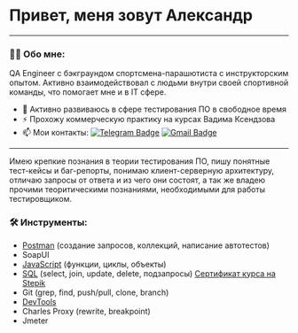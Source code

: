 # Привет, меня зовут Александр

---

### :man_technologist: Обо мне:

QA Engineer с бэкграундом спортсмена-парашютиста с инструкторским опытом. Активно взаимодействовал с людьми внутри своей спортивной команды, что помогает мне и в IT сфере. 

- :telescope: Активно развиваюсь в сфере тестирования ПО в свободное время
- :zap: Прохожу коммерческую практику на курсах Вадима Ксендзова
- :mailbox: Мои контакты: [![Telegram Badge](https://img.shields.io/badge/-AN_Klimov-blue?style=flat&logo=Telegram&logoColor=white)](https://t.me/AN_Klimov) [![Gmail Badge](https://img.shields.io/badge/-Gmail-red?style=flat&logo=Gmail&logoColor=white)](mailto:an.kllimov@gmail.com)

---

Имею крепкие познания в теории тестирования ПО, пишу понятные тест-кейсы и баг-репорты, понимаю клиент-серверную архитектуру, отличаю запросы от ответа и из чего они состоят, а так же владею прочими теоритическими познаниями, необходимыми для работы тестировщиком.

### 🛠 Инструменты:

- [Postman](https://github.com/AlexanderKlimovQA/31QAgroup/tree/main/Postman) (создание запросов, коллекций, написание автотестов)
- SoapUI
- [JavaScript](https://github.com/AlexanderKlimovQA/31QAgroup/tree/main/JavaScript/VadimCourse) (функции, циклы, объекты)
- [SQL](https://github.com/AlexanderKlimovQA/31QAgroup/tree/main/SQL) (select, join, update, delete, подзапросы) [Сертификат курса на Stepik]( https://stepik.org/cert/1894226)
- Git (grep, find, push/pull, clone, branch)
- [DevTools](https://github.com/AlexanderKlimovQA/31QAgroup/blob/main/DevToolsHW.txt)
- Charles Proxy (rewrite, breakpoint)
- Jmeter
